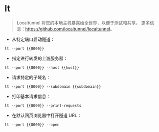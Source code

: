 # lt

> Localtunnel 将您的本地主机暴露给全世界，以便于测试和共享。
> 更多信息：<https://github.com/localtunnel/localtunnel>。

- 从特定端口启动隧道：

`lt --port {{8000}}`

- 指定进行转发的上游服务器：

`lt --port {{8000}} --host {{host}}`

- 请求特定的子域名：

`lt --port {{8000}} --subdomain {{subdomain}}`

- 打印基本请求信息：

`lt --port {{8000}} --print-requests`

- 在默认网页浏览器中打开隧道 URL：

`lt --port {{8000}} --open`